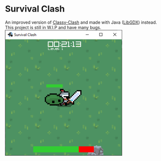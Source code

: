 # Survival Clash
An improved version of [Classy-Clash](https://github.com/HmsGoBrr/classy-clash)
and made with Java ([LibGDX](https://libgdx.com/)) instead.
\
This project is still in W.I.P and have many bugs.
\
![Preview](./preview.png)